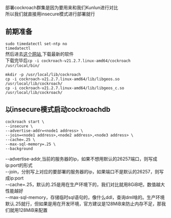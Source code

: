 部署cockroach群集是因为要用来和我们Kunlun进行对比  
所以我们就直接用insecure模式进行部署就行  
## 前期准备
`sudo timedatectl set-ntp no`  
`timedatectl`  
然后进去[这个网站](https://www.cockroachlabs.com/docs/v21.2/deploy-cockroachdb-on-premises-insecure.html#step-2-start-nodes),下载最新的软件  
下载完毕后`cp -i cockroach-v21.2.7.linux-amd64/cockroach /usr/local/bin/`  
```
mkdir -p /usr/local/lib/cockroach
cp -i cockroach-v21.2.7.linux-amd64/lib/libgeos.so /usr/local/lib/cockroach/
cp -i cockroach-v21.2.7.linux-amd64/lib/libgeos_c.so /usr/local/lib/cockroach/
```
## 以insecure模式启动cockroachdb
```
cockroach start \
--insecure \
--advertise-addr=<node1 address> \
--join=<node1 address>,<node2 address>,<node3 address> \
--cache=.25 \
--max-sql-memory=.25 \
--background
```
--advertise-addr,当前的服务器的ip，如果不想用默认的26257端口，则写成ip:port的形式  
--join，分别写上对应的要部署的服务器的ip，如果端口不是默认的26257，则写成ip:port  
--cache=.25，默认的.25是用在生产环境下的，我们对比就用8GiB吧，数值越大性能越好  
--max-sql-memory，存储临时sql语句的，像什么ddl，查询dml啥的。生产环境默认.25就行，但如果是用在开发环境，官方建议是128MiB来防止内存不足，那我们就用128MiB来配置
